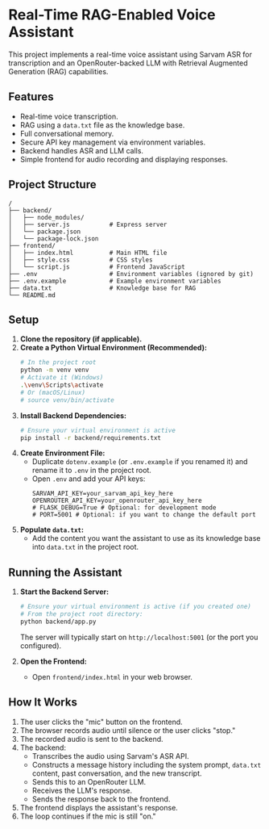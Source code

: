# Real-Time RAG-Enabled Voice Assistant

This project implements a real-time voice assistant using Sarvam ASR for transcription and an OpenRouter-backed LLM with Retrieval Augmented Generation (RAG) capabilities.

## Features

*   Real-time voice transcription.
*   RAG using a `data.txt` file as the knowledge base.
*   Full conversational memory.
*   Secure API key management via environment variables.
*   Backend handles ASR and LLM calls.
*   Simple frontend for audio recording and displaying responses.

## Project Structure

```
/
├── backend/
│   ├── node_modules/
│   ├── server.js           # Express server
│   └── package.json
│   └── package-lock.json
├── frontend/
│   ├── index.html          # Main HTML file
│   ├── style.css           # CSS styles
│   └── script.js           # Frontend JavaScript
├── .env                    # Environment variables (ignored by git)
├── .env.example            # Example environment variables
├── data.txt                # Knowledge base for RAG
└── README.md
```

## Setup

1.  **Clone the repository (if applicable).**
2.  **Create a Python Virtual Environment (Recommended):**
    ```bash
    # In the project root
    python -m venv venv
    # Activate it (Windows)
    .\venv\Scripts\activate
    # Or (macOS/Linux)
    # source venv/bin/activate
    ```
3.  **Install Backend Dependencies:**
    ```bash
    # Ensure your virtual environment is active
    pip install -r backend/requirements.txt
    ```
4.  **Create Environment File:**
    *   Duplicate `dotenv.example` (or `.env.example` if you renamed it) and rename it to `.env` in the project root.
    *   Open `.env` and add your API keys:
        ```env
        SARVAM_API_KEY=your_sarvam_api_key_here
        OPENROUTER_API_KEY=your_openrouter_api_key_here
        # FLASK_DEBUG=True # Optional: for development mode
        # PORT=5001 # Optional: if you want to change the default port
        ```
5.  **Populate `data.txt`:**
    *   Add the content you want the assistant to use as its knowledge base into `data.txt` in the project root.

## Running the Assistant

1.  **Start the Backend Server:**
    ```bash
    # Ensure your virtual environment is active (if you created one)
    # From the project root directory:
    python backend/app.py
    ```
    The server will typically start on `http://localhost:5001` (or the port you configured).

2.  **Open the Frontend:**
    *   Open `frontend/index.html` in your web browser.

## How It Works

1.  The user clicks the "mic" button on the frontend.
2.  The browser records audio until silence or the user clicks "stop."
3.  The recorded audio is sent to the backend.
4.  The backend:
    *   Transcribes the audio using Sarvam's ASR API.
    *   Constructs a message history including the system prompt, `data.txt` content, past conversation, and the new transcript.
    *   Sends this to an OpenRouter LLM.
    *   Receives the LLM's response.
    *   Sends the response back to the frontend.
5.  The frontend displays the assistant's response.
6.  The loop continues if the mic is still "on." 